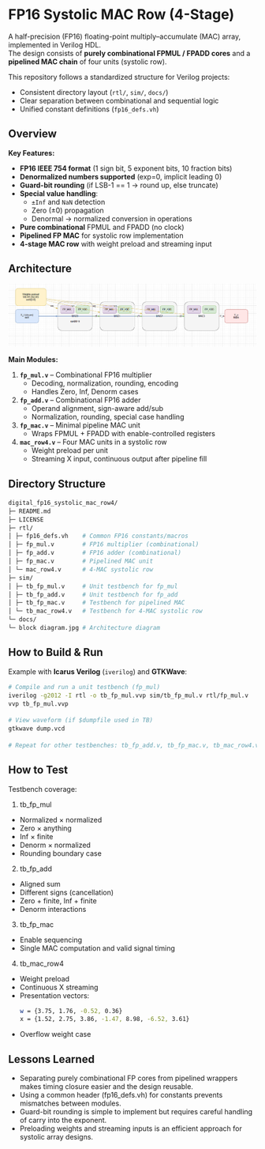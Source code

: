 # FP16 Systolic MAC Row (4-Stage)

A half-precision (FP16) floating-point multiply–accumulate (MAC) array, implemented in Verilog HDL.  
The design consists of **purely combinational FPMUL / FPADD cores** and a **pipelined MAC chain** of four units (systolic row).  

This repository follows a standardized structure for Verilog projects:
- Consistent directory layout (`rtl/`, `sim/`, `docs/`)
- Clear separation between combinational and sequential logic
- Unified constant definitions (`fp16_defs.vh`)

## Overview

**Key Features:**
- **FP16 IEEE 754 format** (1 sign bit, 5 exponent bits, 10 fraction bits)
- **Denormalized numbers supported** (exp=0, implicit leading 0)
- **Guard-bit rounding** (if LSB-1 == 1 → round up, else truncate)
- **Special value handling**:
  - `±Inf` and `NaN` detection
  - Zero (±0) propagation
  - Denormal → normalized conversion in operations
- **Pure combinational** FPMUL and FPADD (no clock)
- **Pipelined FP MAC** for systolic row implementation
- **4-stage MAC row** with weight preload and streaming input

## Architecture

![Block Diagram](docs/block%20diagram.png)

**Main Modules:**
1. **`fp_mul.v`** – Combinational FP16 multiplier  
   - Decoding, normalization, rounding, encoding  
   - Handles Zero, Inf, Denorm cases
2. **`fp_add.v`** – Combinational FP16 adder  
   - Operand alignment, sign-aware add/sub  
   - Normalization, rounding, special case handling
3. **`fp_mac.v`** – Minimal pipeline MAC unit  
   - Wraps FPMUL + FPADD with enable-controlled registers
4. **`mac_row4.v`** – Four MAC units in a systolic row  
   - Weight preload per unit  
   - Streaming X input, continuous output after pipeline fill

## Directory Structure

```bash
digital_fp16_systolic_mac_row4/
├─ README.md
├─ LICENSE
├─ rtl/
│ ├─ fp16_defs.vh    # Common FP16 constants/macros
│ ├─ fp_mul.v        # FP16 multiplier (combinational)
│ ├─ fp_add.v        # FP16 adder (combinational)
│ ├─ fp_mac.v        # Pipelined MAC unit
│ └─ mac_row4.v      # 4-MAC systolic row
├─ sim/
│ ├─ tb_fp_mul.v     # Unit testbench for fp_mul
│ ├─ tb_fp_add.v     # Unit testbench for fp_add
│ ├─ tb_fp_mac.v     # Testbench for pipelined MAC
│ └─ tb_mac_row4.v   # Testbench for 4-MAC systolic row
└─ docs/
└─ block diagram.jpg # Architecture diagram
```

## How to Build & Run

Example with **Icarus Verilog** (`iverilog`) and **GTKWave**:

```bash
# Compile and run a unit testbench (fp_mul)
iverilog -g2012 -I rtl -o tb_fp_mul.vvp sim/tb_fp_mul.v rtl/fp_mul.v
vvp tb_fp_mul.vvp

# View waveform (if $dumpfile used in TB)
gtkwave dump.vcd

# Repeat for other testbenches: tb_fp_add.v, tb_fp_mac.v, tb_mac_row4.v
```

## How to Test

Testbench coverage:

1. tb_fp_mul
- Normalized × normalized
- Zero × anything
- Inf × finite
- Denorm × normalized
- Rounding boundary case

2. tb_fp_add
- Aligned sum
- Different signs (cancellation)
- Zero + finite, Inf + finite
- Denorm interactions

3. tb_fp_mac
- Enable sequencing
- Single MAC computation and valid signal timing

4. tb_mac_row4
- Weight preload
- Continuous X streaming
- Presentation vectors:
    ```bash
    w = {3.75, 1.76, -0.52, 0.36}
    x = {1.52, 2.75, 3.86, -1.47, 8.98, -6.52, 3.61}
    ```
- Overflow weight case

## Lessons Learned
- Separating purely combinational FP cores from pipelined wrappers makes timing closure easier and the design reusable.
- Using a common header (fp16_defs.vh) for constants prevents mismatches between modules.
- Guard-bit rounding is simple to implement but requires careful handling of carry into the exponent.
- Preloading weights and streaming inputs is an efficient approach for systolic array designs.
